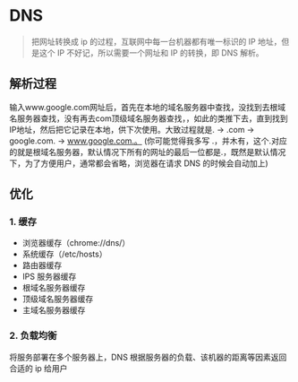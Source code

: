 # DNS

> 把网址转换成 ip 的过程，互联网中每一台机器都有唯一标识的 IP 地址，但是这个 IP 不好记，所以需要一个网址和 IP 的转换，即 DNS 解析。

## 解析过程

输入www.google.com网址后，首先在本地的域名服务器中查找，没找到去根域名服务器查找，没有再去com顶级域名服务器查找，，如此的类推下去，直到找到IP地址，然后把它记录在本地，供下次使用。大致过程就是. -> .com -> google.com. -> www.google.com.。 (你可能觉得我多写 .，并木有，这个.对应的就是根域名服务器，默认情况下所有的网址的最后一位都是.，既然是默认情况下，为了方便用户，通常都会省略，浏览器在请求 DNS 的时候会自动加上)

## 优化

### 1. 缓存

- 浏览器缓存（chrome://dns/）
- 系统缓存（/etc/hosts）
- 路由器缓存
- IPS 服务器缓存
- 根域名服务器缓存
- 顶级域名服务器缓存
- 主域名服务器缓存

### 2. 负载均衡

将服务部署在多个服务器上，DNS 根据服务器的负载、该机器的距离等因素返回合适的 ip 给用户
